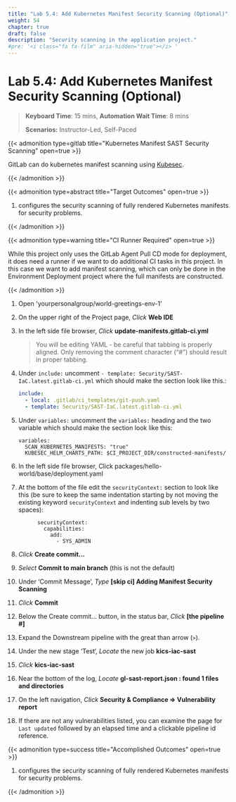 ```yaml
---
title: "Lab 5.4: Add Kubernetes Manifest Security Scanning (Optional)"
weight: 54
chapter: true
draft: false
description: "Security scanning in the application project."
#pre: '<i class="fa fa-film" aria-hidden="true"></i> '
---
```


# Lab 5.4: Add Kubernetes Manifest Security Scanning (Optional)

> **Keyboard Time**: 15 mins, **Automation Wait Time**: 8 mins
>
> **Scenarios:** Instructor-Led, Self-Paced

{{< admonition type=gitlab title="Kubernetes Manifest SAST Security Scanning" open=true >}}

GitLab can do kubernetes manifest scanning using [Kubesec](https://github.com/controlplaneio/kubesec).

{{< /admonition >}}

{{< admonition type=abstract title="Target Outcomes" open=true >}}

1. configures the security scanning of fully rendered Kubernetes manifests for security problems.

{{< /admonition >}}

{{< admonition type=warning title="CI Runner Required" open=true >}}

While this project only uses the GitLab Agent Pull CD mode for deployment, it does need a runner if we want to do additional CI tasks in this project. In this case we want to add manifest scanning, which can only be done in the Environment Deployment project where the full manifests are constructed.

{{< /admonition >}}

1. Open 'yourpersonalgroup/world-greetings-env-1’

2. On the upper right of the Project page, *Click* **Web IDE**

3. In the left side file browser, *Click* **update-manifests.gitlab-ci.yml**

   > You will be editing YAML - be careful that tabbing is properly aligned. Only removing the comment character (“#”) should result in proper tabbing.

4. Under `include:` uncomment `- template: Security/SAST-IaC.latest.gitlab-ci.yml` which should make the section look like this.:

   ```yaml
   include: 
     - local: .gitlab/ci_templates/git-push.yaml
     - template: Security/SAST-IaC.latest.gitlab-ci.yml
   ```

5. Under `variables:` uncomment the `variables:` heading and the two variable which should make the section look like this:

   ```
   variables:
     SCAN_KUBERNETES_MANIFESTS: "true"
     KUBESEC_HELM_CHARTS_PATH: $CI_PROJECT_DIR/constructed-manifests/
   ```

6. In the left side file browser, Click packages/hello-world/base/deployment.yaml

7. At the bottom of the file edit the `securityContext:` section to look like this (be sure to keep the same indentation starting by not moving the existing keyword `securityContext` and indenting sub levels by two spaces):
   ```
         securityContext:
           capabilities:
             add:
               - SYS_ADMIN
   ```

8. *Click* **Create commit...**

9. *Select* **Commit to main branch** (this is not the default)

10. Under ‘Commit Message’, *Type* **[skip ci] Adding Manifest Security Scanning**

11. *Click* **Commit**

12. Below the Create commit… button, in the status bar, *Click* **[the pipeline #]**

13. Expand the Downstream pipeline with the great than arrow (`>`).

14. Under the new stage ‘Test‘, *Locate* the new job **kics-iac-sast** 

15. *Click* **kics-iac-sast**

16. Near the bottom of the log, *Locate* **gl-sast-report.json : found 1 files and directories**

17. On the left navigation, *Click* **Security & Compliance => Vulnerability report**

18. If there are not any vulnerabilities listed, you can examine the page for `Last updated` followed by an elapsed time and a clickable pipeline id reference.

{{< admonition type=success title="Accomplished Outcomes" open=true >}}

1. configures the security scanning of fully rendered Kubernetes manifests for security problems.

{{< /admonition >}}
